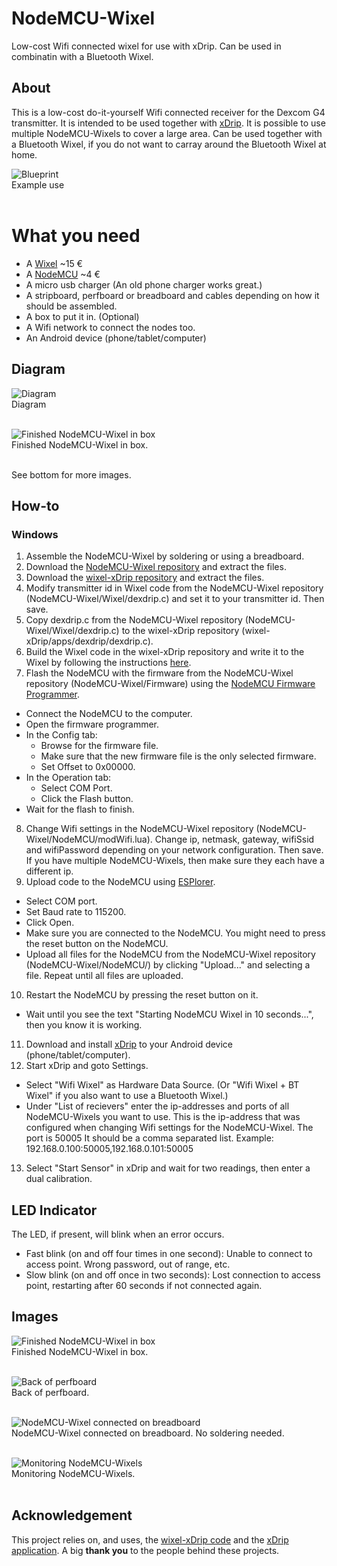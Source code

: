 # NodeMCU-Wixel
Low-cost Wifi connected wixel for use with xDrip. Can be used in combinatin with a Bluetooth Wixel.

## About
This is a low-cost do-it-yourself Wifi connected receiver for the Dexcom G4 transmitter. It is intended to be used together with [xDrip](https://github.com/StephenBlackWasAlreadyTaken/xDrip/wiki/xDrip-Beta). It is possible to use multiple NodeMCU-Wixels to cover a large area. Can be used together with a Bluetooth Wixel, if you do not want to carray around the Bluetooth Wixel at home.

![Blueprint](https://github.com/MrPsi/NodeMCU-Wixel/blob/master/img/blueprint.png?raw=true "Blueprint")<br>
Example use<br><br>

# What you need
* A [Wixel](http://www.hobbytronics.co.uk/wixel-usb-wireless-module) ~15 €
* A [NodeMCU](http://www.ebay.co.uk/itm/NodeMCU-LUA-WIFI-Internet-Development-Board-Based-on-ESP8266-/291505733201?hash=item43df187e51:g:iikAAOSwHPlWeoBr) ~4 €
* A micro usb charger (An old phone charger works great.)
* A stripboard, perfboard or breadboard and cables depending on how it should be assembled.
* A box to put it in. (Optional)
* A Wifi network to connect the nodes too.
* An Android device (phone/tablet/computer)

## Diagram

![Diagram](https://github.com/MrPsi/NodeMCU-Wixel/blob/master/img/diagram.png?raw=true "Diagram")<br>
Diagram<br><br>

![Finished NodeMCU-Wixel in box](https://github.com/MrPsi/NodeMCU-Wixel/blob/master/img/box1.jpg?raw=true "Finished NodeMCU-Wixel in box")<br>
Finished NodeMCU-Wixel in box.<br><br>

See bottom for more images.

## How-to

### Windows

1. Assemble the NodeMCU-Wixel by soldering or using a breadboard.
2. Download the [NodeMCU-Wixel repository](https://github.com/MrPsi/NodeMCU-Wixel) and extract the files.
3. Download the [wixel-xDrip repository](https://github.com/StephenBlackWasAlreadyTaken/wixel-xDrip) and extract the files.
4. Modify transmitter id in Wixel code from the NodeMCU-Wixel repository (NodeMCU-Wixel/Wixel/dexdrip.c) and set it to your transmitter id. Then save.
5. Copy dexdrip.c from the NodeMCU-Wixel repository (NodeMCU-Wixel/Wixel/dexdrip.c) to the wixel-xDrip repository (wixel-xDrip/apps/dexdrip/dexdrip.c).
6. Build the Wixel code in the wixel-xDrip repository and write it to the Wixel by following the instructions [here](https://github.com/StephenBlackWasAlreadyTaken/wixel-xDrip).
7. Flash the NodeMCU with the firmware from the NodeMCU-Wixel repository (NodeMCU-Wixel/Firmware) using the [NodeMCU Firmware Programmer](https://github.com/nodemcu/nodemcu-flasher).
  * Connect the NodeMCU to the computer.
  * Open the firmware programmer.
  * In the Config tab:
    * Browse for the firmware file.
    * Make sure that the new firmware file is the only selected firmware.
    * Set Offset to 0x00000.
  * In the Operation tab:
    * Select COM Port.
    * Click the Flash button.
  * Wait for the flash to finish.
8. Change Wifi settings in the NodeMCU-Wixel repository (NodeMCU-Wixel/NodeMCU/modWifi.lua). Change ip, netmask, gateway, wifiSsid and wifiPassword depending on your network configuration. Then save. If you have multiple NodeMCU-Wixels, then make sure they each have a different ip.
9. Upload code to the NodeMCU using [ESPlorer](http://esp8266.ru/esplorer/).
  * Select COM port.
  * Set Baud rate to 115200.
  * Click Open.
  * Make sure you are connected to the NodeMCU. You might need to press the reset button on the NodeMCU.
  * Upload all files for the NodeMCU from the NodeMCU-Wixel repository (NodeMCU-Wixel/NodeMCU/) by clicking "Upload..." and selecting a file. Repeat until all files are uploaded.
10. Restart the NodeMCU by pressing the reset button on it.
  * Wait until you see the text "Starting NodeMCU Wixel in 10 seconds...", then you know it is working.
11. Download and install [xDrip](https://github.com/StephenBlackWasAlreadyTaken/xDrip/wiki/xDrip-Beta) to your Android device (phone/tablet/computer).
12. Start xDrip and goto Settings.
  * Select "Wifi Wixel" as Hardware Data Source. (Or "Wifi Wixel + BT Wixel" if you also want to use a Bluetooth Wixel.)
  * Under "List of recievers" enter the ip-addresses and ports of all NodeMCU-Wixels you want to use. This is the ip-address that was configured when changing Wifi settings for the NodeMCU-Wixel. The port is 50005 It should be a comma separated list. Example: 192.168.0.100:50005,192.168.0.101:50005
13. Select "Start Sensor" in xDrip and wait for two readings, then enter a dual calibration.

## LED Indicator
The LED, if present, will blink when an error occurs.
* Fast blink (on and off four times in one second): Unable to connect to access point. Wrong password, out of range, etc.
* Slow blink (on and off once in two seconds): Lost connection to access point, restarting after 60 seconds if not connected again.

## Images

![Finished NodeMCU-Wixel in box](https://github.com/MrPsi/NodeMCU-Wixel/blob/master/img/box2.jpg?raw=true "Finished NodeMCU-Wixel in box")<br>
Finished NodeMCU-Wixel in box.<br><br>

![Back of perfboard](https://github.com/MrPsi/NodeMCU-Wixel/blob/master/img/solder.jpg?raw=true "Back of perfboard")<br>
Back of perfboard.<br><br>

![NodeMCU-Wixel connected on breadboard](https://github.com/MrPsi/NodeMCU-Wixel/blob/master/img/breadboard.jpg?raw=true "NodeMCU-Wixel connected on breadboard")<br>
NodeMCU-Wixel connected on breadboard. No soldering needed.<br><br>

![Monitoring NodeMCU-Wixels](https://github.com/MrPsi/NodeMCU-Wixel/blob/master/img/monitor.png?raw=true "Monitoring NodeMCU-Wixels")<br>
Monitoring NodeMCU-Wixels.<br><br>

## Acknowledgement
This project relies on, and uses, the [wixel-xDrip code](https://github.com/StephenBlackWasAlreadyTaken/wixel-xDrip) and the [xDrip application](https://github.com/StephenBlackWasAlreadyTaken/xDrip/wiki/xDrip-Beta). A big **thank you** to the people behind these projects.
